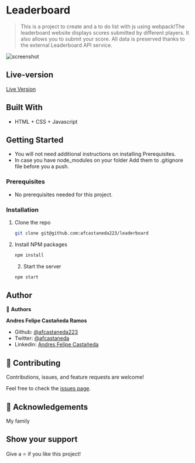 # Leaderboard

> This is a project to create and a to do list with js using webpack!The leaderboard website displays scores submitted by different players. It also allows you to submit your score. All data is preserved thanks to the external Leaderboard API service.

![screenshot](./screenshot.png)


## Live-version

[Live Version]()


## Built With

- HTML + CSS + Javascript

## Getting Started

* You will not need additional instructions on installing Prerequisites.
* In case you have node_modules on your folder Add them to .gitignore file before you a push.

### Prerequisites

* No prerequisites needed for this project.
 <!--
This is an example of how to list things you need to use the software and how to install them.
* npm
  ```sh
  npm install npm@latest -g
  ```
-->

### Installation
1. Clone the repo
   ```sh
   git clone git@github.com:afcastaneda223/leaderboard
   ```
2. Install NPM packages
   ```sh
   npm install
   ```
   2. Start the server 
   ```sh
   npm start
   ```


## Author

👤 **Authors**

**Andres Felipe Castañeda Ramos**
- Github: [@afcastaneda223](https://github.com/afcastaneda223)
- Twitter: [@afcastaneda](https://twitter.com/afcastaneda)
- Linkedin: [Andres Felipe Castañeda](www.linkedin.com/in/andres-castaneda223)


## 🤝 Contributing

Contributions, issues, and feature requests are welcome!

Feel free to check the [issues page](https://github.com/afcastaneda223/).


## 👋 Acknowledgements

My family

## Show your support

Give a ⭐️ if you like this project!

